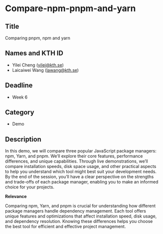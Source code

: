 # Compare-npm-pnpm-and-yarn

## Title

Comparing pnpm, npm and yarn

## Names and KTH ID

- Yilei Cheng (yilei@kth.se)
- Laicaiwei Wang (lawang@kth.se)

## Deadline

- Week 6

## Category

- Demo

## Description

In this demo, we will compare three popular JavaScript package managers: npm, Yarn, and pnpm. We’ll explore their core features, performance differences, and unique capabilities. Through live demonstrations, we’ll compare installation speeds, disk space usage, and other practical aspects to help you understand which tool might best suit your development needs. By the end of the session, you’ll have a clear perspective on the strengths and trade-offs of each package manager, enabling you to make an informed choice for your projects.

**Relevance**

Comparing npm, Yarn, and pnpm is crucial for understanding how different package managers handle dependency management. Each tool offers unique features and optimizations that affect installation speed, disk usage, and dependency resolution. Knowing these differences helps you choose the best tool for efficient and effective project management.
